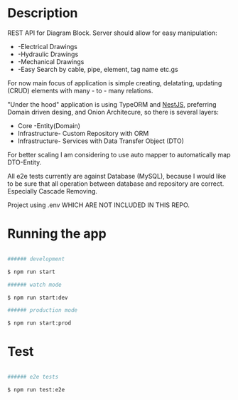 # Description

REST API for Diagram Block. Server should allow for easy manipulation:

<ul>
  <li>
     -Electrical Drawings
  </li>

  <li>
     -Hydraulic Drawings
  </li>

  <li>
    -Mechanical Drawings
  </li>
    <li>    
    -Easy Search by cable, pipe, element, tag name etc.gs
  </li>

</ul>

For now main focus of application is simple creating, delatating, updating (CRUD)
elements with many - to - many relations.

"Under the hood" application is using TypeORM and <a href="http://nestjs.com/" target="blank">NestJS</a>, preferring Domain
driven desing, and Onion Architecure, so there is several layers:

<ul>
  <li>
      Core -Entity(Domain)
  </li>

  <li>
  Infrastructure- Custom Repository with ORM </li>

  <li>
  Infrastructure- Services with Data Transfer Object (DTO)
  </li>

</ul>

For better scaling I am considering to use auto mapper to automatically map
DTO-Entity.

All e2e tests currently are against Database (MySQL), because I would like to be
sure that all operation between database and repository are correct.
Especially Cascade Removing.

Project using .env WHICH ARE NOT INCLUDED IN THIS REPO.

# Running the app

```bash

###### development

$ npm run start

###### watch mode

$ npm run start:dev

###### production mode

$ npm run start:prod
```

# Test

```bash

###### e2e tests

$ npm run test:e2e

```
